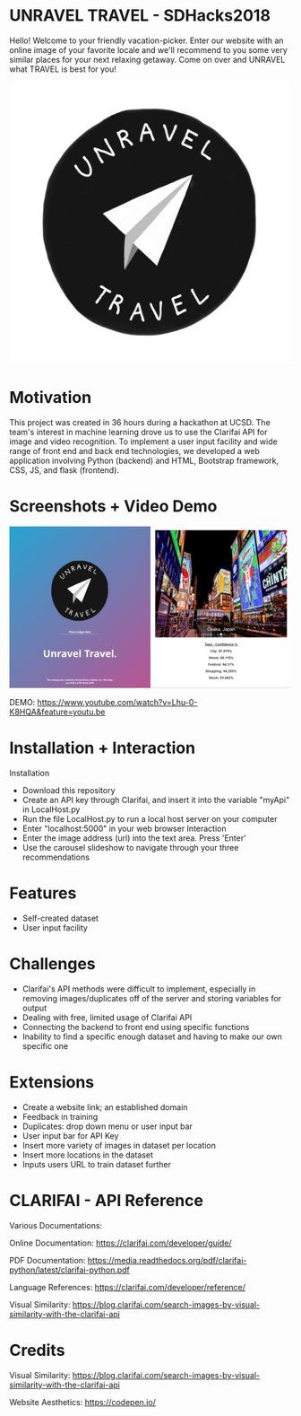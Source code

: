 # UNRAVEL TRAVEL - SDHacks2018

Hello!
Welcome to your friendly vacation-picker. Enter our website with an online image of your favorite locale and we'll recommend to you some very similar places for your next relaxing getaway. Come on over and UNRAVEL what TRAVEL is best for you!

![logo](UTlogo.png)

# Motivation
This project was created in 36 hours during a hackathon at UCSD. The team's interest in machine learning drove us to use the Clarifai API for image and video recognition. To implement a user input facility and wide range of front end and back end technologies, we developed a web application involving Python (backend) and  HTML, Bootstrap framework, CSS, JS, and flask (frontend).

# Screenshots + Video Demo
![Desktop](Desktop.png)

DEMO:
https://www.youtube.com/watch?v=Lhu-0-K8HQA&feature=youtu.be

# Installation + Interaction
Installation
- Download this repository
- Create an API key through Clarifai, and insert it into the variable "myApi" in LocalHost.py
- Run the file LocalHost.py to run a local host server on your computer
- Enter "localhost:5000" in your web browser
Interaction
- Enter the image address (url) into the text area. Press 'Enter'
- Use the carousel slideshow to navigate through your three recommendations

# Features 
- Self-created dataset
- User input facility

# Challenges
- Clarifai's API methods were difficult to implement, especially in removing images/duplicates off of the server and storing variables for output
- Dealing with free, limited usage of Clarifai API
- Connecting the backend to front end using specific functions
- Inability to find a specific enough dataset and having to make our own specific one

# Extensions
- Create a website link; an established domain
- Feedback in training
- Duplicates: drop down menu or user input bar
- User input bar for API Key
- Insert more variety of images in dataset per location
- Insert more locations in the dataset
- Inputs users URL to train dataset further

# CLARIFAI - API Reference
Various Documentations:

Online Documentation:
https://clarifai.com/developer/guide/

PDF Documentation:
https://media.readthedocs.org/pdf/clarifai-python/latest/clarifai-python.pdf

Language References:
https://clarifai.com/developer/reference/

Visual Similarity:
https://blog.clarifai.com/search-images-by-visual-similarity-with-the-clarifai-api

# Credits
Visual Similarity:
https://blog.clarifai.com/search-images-by-visual-similarity-with-the-clarifai-api

Website Aesthetics:
https://codepen.io/
